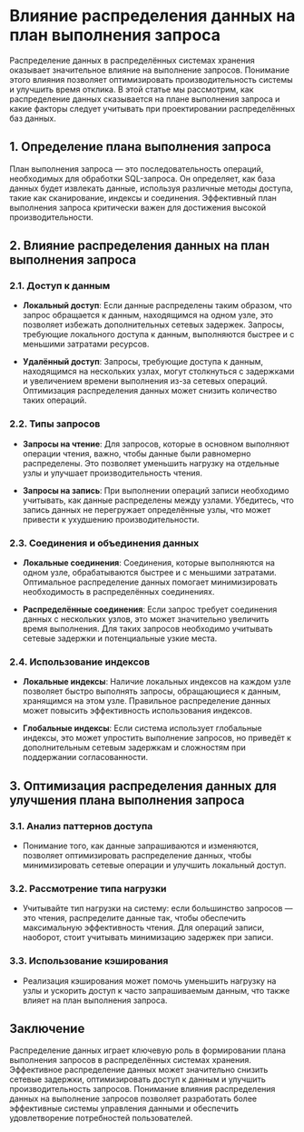 # Влияние распределения данных на план выполнения запроса

Распределение данных в распределённых системах хранения оказывает значительное влияние на выполнение запросов. Понимание этого влияния позволяет оптимизировать производительность системы и улучшить время отклика. В этой статье мы рассмотрим, как распределение данных сказывается на плане выполнения запроса и какие факторы следует учитывать при проектировании распределённых баз данных.

## 1. **Определение плана выполнения запроса**

План выполнения запроса — это последовательность операций, необходимых для обработки SQL-запроса. Он определяет, как база данных будет извлекать данные, используя различные методы доступа, такие как сканирование, индексы и соединения. Эффективный план выполнения запроса критически важен для достижения высокой производительности.

## 2. **Влияние распределения данных на план выполнения запроса**

### 2.1. **Доступ к данным**

- **Локальный доступ**: Если данные распределены таким образом, что запрос обращается к данным, находящимся на одном узле, это позволяет избежать дополнительных сетевых задержек. Запросы, требующие локального доступа к данным, выполняются быстрее и с меньшими затратами ресурсов.

- **Удалённый доступ**: Запросы, требующие доступа к данным, находящимся на нескольких узлах, могут столкнуться с задержками и увеличением времени выполнения из-за сетевых операций. Оптимизация распределения данных может снизить количество таких операций.

### 2.2. **Типы запросов**

- **Запросы на чтение**: Для запросов, которые в основном выполняют операции чтения, важно, чтобы данные были равномерно распределены. Это позволяет уменьшить нагрузку на отдельные узлы и улучшает производительность чтения.

- **Запросы на запись**: При выполнении операций записи необходимо учитывать, как данные распределены между узлами. Убедитесь, что запись данных не перегружает определённые узлы, что может привести к ухудшению производительности.

### 2.3. **Соединения и объединения данных**

- **Локальные соединения**: Соединения, которые выполняются на одном узле, обрабатываются быстрее и с меньшими затратами. Оптимальное распределение данных помогает минимизировать необходимость в распределённых соединениях.

- **Распределённые соединения**: Если запрос требует соединения данных с нескольких узлов, это может значительно увеличить время выполнения. Для таких запросов необходимо учитывать сетевые задержки и потенциальные узкие места.

### 2.4. **Использование индексов**

- **Локальные индексы**: Наличие локальных индексов на каждом узле позволяет быстро выполнять запросы, обращающиеся к данным, хранящимся на этом узле. Правильное распределение данных может повысить эффективность использования индексов.

- **Глобальные индексы**: Если система использует глобальные индексы, это может упростить выполнение запросов, но приведёт к дополнительным сетевым задержкам и сложностям при поддержании согласованности.

## 3. **Оптимизация распределения данных для улучшения плана выполнения запроса**

### 3.1. **Анализ паттернов доступа**

- Понимание того, как данные запрашиваются и изменяются, позволяет оптимизировать распределение данных, чтобы минимизировать сетевые операции и улучшить локальный доступ.

### 3.2. **Рассмотрение типа нагрузки**

- Учитывайте тип нагрузки на систему: если большинство запросов — это чтения, распределите данные так, чтобы обеспечить максимальную эффективность чтения. Для операций записи, наоборот, стоит учитывать минимизацию задержек при записи.

### 3.3. **Использование кэширования**

- Реализация кэширования может помочь уменьшить нагрузку на узлы и ускорить доступ к часто запрашиваемым данным, что также влияет на план выполнения запроса.

## Заключение

Распределение данных играет ключевую роль в формировании плана выполнения запросов в распределённых системах хранения. Эффективное распределение данных может значительно снизить сетевые задержки, оптимизировать доступ к данным и улучшить производительность запросов. Понимание влияния распределения данных на выполнение запросов позволяет разработать более эффективные системы управления данными и обеспечить удовлетворение потребностей пользователей.
